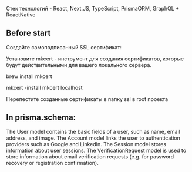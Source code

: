 Cтек технологий - React, Next.JS, TypeScript, PrismaORM, GraphQL + ReactNative

## Before start

Создайте самоподписанный SSL сертификат:

Установите mkcert - инструмент для создания сертификатов, которые будут действительными для вашего локального сервера.

brew install mkcert

mkcert -install
mkcert localhost

Перепестите созданные сертификаты в папку ssl в root проекта

## In prisma.schema:

The User model contains the basic fields of a user, such as name, email address, and image.
The Account model links the user to authentication providers such as Google and LinkedIn.
The Session model stores information about user sessions.
The VerificationRequest model is used to store information about email verification requests (e.g. for password recovery or registration confirmation).
